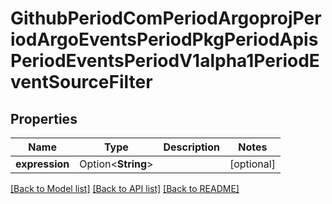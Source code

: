 # GithubPeriodComPeriodArgoprojPeriodArgoEventsPeriodPkgPeriodApisPeriodEventsPeriodV1alpha1PeriodEventSourceFilter

## Properties

Name | Type | Description | Notes
------------ | ------------- | ------------- | -------------
**expression** | Option<**String**> |  | [optional]

[[Back to Model list]](../README.md#documentation-for-models) [[Back to API list]](../README.md#documentation-for-api-endpoints) [[Back to README]](../README.md)


